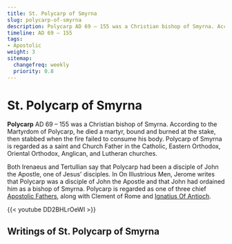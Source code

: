 ```yaml
---
title: St. Polycarp of Smyrna
slug: polycarp-of-smyrna
description: Polycarp AD 69 – 155 was a Christian bishop of Smyrna. According to the Martyrdom of Polycarp, he died a martyr, bound and burned at the stake, then stabbed when the fire failed to consume his body.
timeline: AD 69 – 155
tags:
- Apostolic 
weight: 3
sitemap:
  changefreq: weekly
  priority: 0.8
---
```

# St. Polycarp of Smyrna

**Polycarp** AD 69 – 155 was a Christian bishop of Smyrna. According to the Martyrdom of Polycarp, he died a martyr, bound and burned at the stake, then stabbed when the fire failed to consume his body. Polycarp of Smyrna is regarded as a saint and Church Father in the Catholic, Eastern Orthodox, Oriental Orthodox, Anglican, and Lutheran churches.

Both Irenaeus and Tertullian say that Polycarp had been a disciple of John the Apostle, one of Jesus' disciples. In On Illustrious Men, Jerome writes that Polycarp was a disciple of John the Apostle and that John had ordained him as a bishop of Smyrna. Polycarp is regarded as one of three chief [Apostolic Fathers](/apostolic-fathers/), along with Clement of Rome and [Ignatius Of Antioch](/apostolic-fathers/ignatius-of-antioch/).

{{< youtube DD2BHLrOeWI >}}

## Writings of St. Polycarp of Smyrna